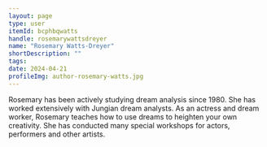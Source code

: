 ```yaml
---
layout: page
type: user
itemId: bcphbqwatts
handle: rosemarywattsdreyer
name: "Rosemary Watts-Dreyer"
shortDescription: ""
tags:
date: 2024-04-21
profileImg: author-rosemary-watts.jpg
---
```


Rosemary has been actively studying dream analysis since 1980. She has worked extensively with Jungian dream analysts. As an actress and dream worker, Rosemary teaches how to use dreams to heighten your own creativity. She has conducted many special workshops for actors, performers and other artists.
